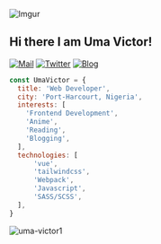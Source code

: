 ![Imgur](https://i.imgur.com/nzL5lgH.jpg)
<h2> Hi there I am Uma Victor! </h2>

[![Mail](https://img.shields.io/badge/Mail-umavictor11@gmail.com-red)](mailto:umavictor11@gmail.com)
[![Twitter](https://img.shields.io/badge/Twitter-JS_Evangelist-blue)](https://twitter.com/JS_Evangelist)
[![Blog](https://img.shields.io/badge/Blog-codingbuddy.hashnode.dev-brightgreen)](https://codingbuddy.hashnode.dev/)

```javascript
const UmaVictor = {
  title: 'Web Developer',
  city: 'Port-Harcourt, Nigeria',
  interests: [
    'Frontend Development',
    'Anime',
    'Reading',
    'Blogging',
  ],
  technologies: [
      'vue',
      'tailwindcss',
      'Webpack',
      'Javascript',
      'SASS/SCSS',
  ],
}
```
<p align="left">
  <img src="https://github-readme-stats.vercel.app/api?username=uma-victor1&show_icons=true" alt="uma-victor1" /> 
</p>
